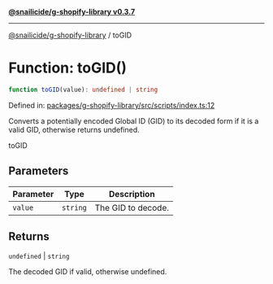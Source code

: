 [**@snailicide/g-shopify-library v0.3.7**](../README.md)

---

[@snailicide/g-shopify-library](../README.md) / toGID

# Function: toGID()

```ts
function toGID(value): undefined | string
```

Defined in:
[packages/g-shopify-library/src/scripts/index.ts:12](https://github.com/gbtunney/snailicide-monorepo/blob/master/packages/g-shopify-library/src/scripts/index.ts#L12)

Converts a potentially encoded Global ID (GID) to its decoded form if it is a
valid GID, otherwise returns undefined.

toGID

## Parameters

| Parameter | Type     | Description        |
| --------- | -------- | ------------------ |
| `value`   | `string` | The GID to decode. |

## Returns

`undefined` | `string`

The decoded GID if valid, otherwise undefined.
